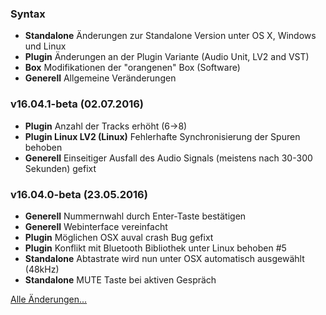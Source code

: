 ### Syntax

- **Standalone** Änderungen zur Standalone Version unter OS X, Windows und Linux
- **Plugin** Änderungen an der Plugin Variante (Audio Unit, LV2 and VST)
- **Box** Modifikationen der "orangenen" Box (Software)
- **Generell** Allgemeine Veränderungen

### v16.04.1-beta (02.07.2016)

- **Plugin** Anzahl der Tracks erhöht (6->8)
- **Plugin Linux LV2 (Linux)** Fehlerhafte Synchronisierung der Spuren behoben
- **Generell** Einseitiger Ausfall des Audio Signals (meistens nach 30-300 Sekunden) gefixt


### v16.04.0-beta (23.05.2016)

- **Generell** Nummernwahl durch Enter-Taste bestätigen
- **Generell** Webinterface vereinfacht
- **Plugin** Möglichen OSX auval crash Bug gefixt
- **Plugin** Konflikt mit Bluetooth Bibliothek unter Linux behoben #5
- **Standalone** Abtastrate wird nun unter OSX automatisch ausgewählt (48kHz)
- **Standalone** MUTE Taste bei aktiven Gespräch


[Alle Änderungen...](https://github.com/Studio-Link-v2/backend/blob/master/CHANGELOG-ARCHIVE.md)
